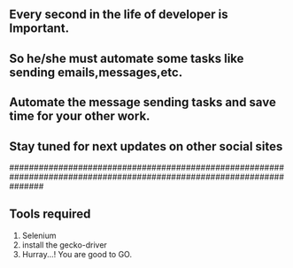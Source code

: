 
## Every second in the life of developer is Important. 
## So he/she must automate some tasks like sending emails,messages,etc.
## Automate the message sending tasks and save time for your other work.
## Stay tuned for next updates on other social sites

#######################################################################################################################
## Tools required 
 1. Selenium 
 2. install the gecko-driver
 3. Hurray...! You are good to GO.
